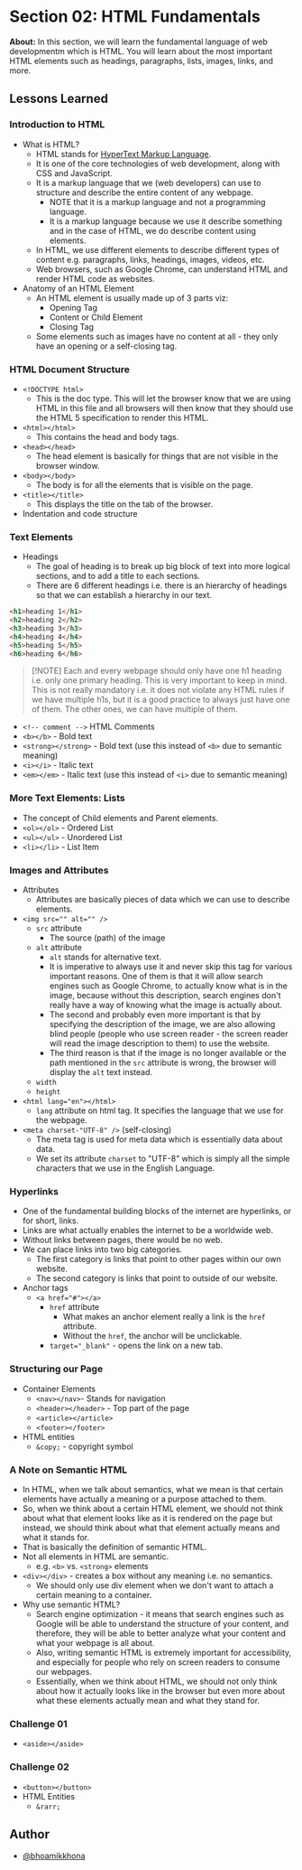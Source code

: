 # Section 02: HTML Fundamentals

**About:** In this section, we will learn the fundamental language of web developmentm which is HTML. You will learn about the most important HTML elements such as headings, paragraphs, lists, images, links, and more.

## Lessons Learned

### Introduction to HTML

- What is HTML?
  - HTML stands for <ins>HyperText Markup Language</ins>.
  - It is one of the core technologies of web development, along with CSS and JavaScript.
  - It is a markup language that we (web developers) can use to structure and describe the entire content of any webpage.
    - NOTE that it is a markup language and not a programming language.
    - It is a markup language because we use it describe something and in the case of HTML, we do describe content using elements.
  - In HTML, we use different elements to describe different types of content e.g. paragraphs, links, headings, images, videos, etc.
  - Web browsers, such as Google Chrome, can understand HTML and render HTML code as websites.
- Anatomy of an HTML Element
  - An HTML element is usually made up of 3 parts viz:
    - Opening Tag
    - Content or Child Element
    - Closing Tag
  - Some elements such as images have no content at all - they only have an opening or a self-closing tag.

### HTML Document Structure

- `<!DOCTYPE html>`
  - This is the doc type. This will let the browser know that we are using HTML in this file and all browsers will then know that they should use the HTML 5 specification to render this HTML.
- `<html></html>`
  - This contains the head and body tags.
- `<head></head>`
  - The head element is basically for things that are not visible in the browser window.
- `<body></body>`
  - The body is for all the elements that is visible on the page.
- `<title></title>`
  - This displays the title on the tab of the browser.
- Indentation and code structure

### Text Elements

- Headings
  - The goal of heading is to break up big block of text into more logical sections, and to add a title to each sections.
  - There are 6 different headings i.e. there is an hierarchy of headings so that we can establish a hierarchy in our text.

```html
<h1>heading 1</h1>
<h2>heading 2</h2>
<h3>heading 3</h3>
<h4>heading 4</h4>
<h5>heading 5</h5>
<h6>heading 6</h6>
```

> [!NOTE] Each and every webpage should only have one h1 heading i.e. only one primary heading. This is very important to keep in mind. This is not really mandatory i.e. it does not violate any HTML rules if we have multiple h1s, but it is a good practice to always just have one of them. The other ones, we can have multiple of them.

- `<!-- comment -->` HTML Comments
- `<b></b>` - Bold text
- `<strong></strong>` - Bold text (use this instead of `<b>` due to semantic meaning)
- `<i></i>` - Italic text
- `<em></em>` - Italic text (use this instead of `<i>` due to semantic meaning)

### More Text Elements: Lists

- The concept of Child elements and Parent elements.
- `<ol></ol>` - Ordered List
- `<ul></ul>` - Unordered List
- `<li></li>` - List Item

### Images and Attributes

- Attributes
  - Attributes are basically pieces of data which we can use to describe elements.
- `<img src="" alt="" />`
  - `src` attribute
    - The source (path) of the image
  - `alt` attribute
    - `alt` stands for alternative text.
    - It is imperative to always use it and never skip this tag for various important reasons. One of them is that it will allow search engines such as Google Chrome, to actually know what is in the image, because without this description, search engines don't really have a way of knowing what the image is actually about.
    - The second and probably even more important is that by specifying the description of the image, we are also allowing blind people (people who use screen reader - the screen reader will read the image description to them) to use the website.
    - The third reason is that if the image is no longer available or the path mentioned in the `src` attribute is wrong, the browser will display the `alt` text instead.
  - `width`
  - `height`
- `<html lang="en"></html>`
  - `lang` attribute on html tag. It specifies the language that we use for the webpage.
- `<meta charset-"UTF-8" />` (self-closing)
  - The meta tag is used for meta data which is essentially data about data.
  - We set its attribute `charset` to "UTF-8" which is simply all the simple characters that we use in the English Language.

### Hyperlinks

- One of the fundamental building blocks of the internet are hyperlinks, or for short, links.
- Links are what actually enables the internet to be a worldwide web.
- Without links between pages, there would be no web.
- We can place links into two big categories.
  - The first category is links that point to other pages within our own website.
  - The second category is links that point to outside of our website.
- Anchor tags
  - `<a href="#"></a>`
    - `href` attribute
      - What makes an anchor element really a link is the `href` attribute.
      - Without the `href`, the anchor will be unclickable.
    - `target="_blank"` - opens the link on a new tab.

### Structuring our Page

- Container Elements
  - `<nav></nav>`- Stands for navigation
  - `<header></header>` - Top part of the page
  - `<article></article>`
  - `<footer></footer>`
- HTML entities
  - `&copy;` - copyright symbol

### A Note on Semantic HTML

- In HTML, when we talk about semantics, what we mean is that certain elements have actually a meaning or a purpose attached to them.
- So, when we think about a certain HTML element, we should not think about what that element looks like as it is rendered on the page but instead, we should think about what that element actually means and what it stands for.
- That is basically the definition of semantic HTML.
- Not all elements in HTML are semantic.
  - e.g. `<b>` vs. `<strong>` elements
- `<div></div>` - creates a box without any meaning i.e. no semantics.
  - We should only use div element when we don't want to attach a certain meaning to a container.
- Why use semantic HTML?
  - Search engine optimization - it means that search engines such as Google will be able to understand the structure of your content, and therefore, they will be able to better analyze what your content and what your webpage is all about.
  - Also, writing semantic HTML is extremely important for accessibility, and especially for people who rely on screen readers to consume our webpages.
  - Essentially, when we think about HTML, we should not only think about how it actually looks like in the browser but even more about what these elements actually mean and what they stand for.

### Challenge 01

- `<aside></aside>`

### Challenge 02

- `<button></button>`
- HTML Entities
  - `&rarr;`

## Author

- [@bhoamikkhona](https://github.com/bhoamikkhona)
